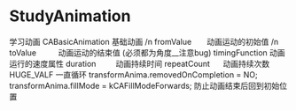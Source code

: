 # StudyAnimation
学习动画
CABasicAnimation 基础动画 /n
fromValue        动画运动的初始值 /n
toValue          动画运动的结束值 (必须都为角度__注意bug)
timingFunction   动画运行的速度属性 
duration         动画持续时间
repeatCount      动画持续次数  HUGE_VALF 一直循环
transformAnima.removedOnCompletion = NO;
transformAnima.fillMode = kCAFillModeForwards; 防止动画结束后回到初始位置



